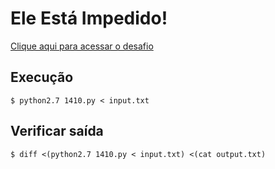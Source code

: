 # Ele Está Impedido!
[Clique aqui para acessar o desafio](https://www.urionlinejudge.com.br/judge/pt/problems/view/1410)

## Execução
```
$ python2.7 1410.py < input.txt
```

## Verificar saída
```
$ diff <(python2.7 1410.py < input.txt) <(cat output.txt)
```